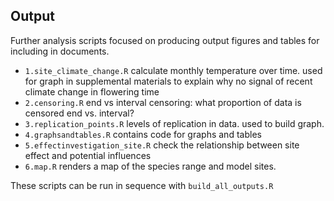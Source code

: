 ## Output

Further analysis scripts focused on producing output figures and tables for including in documents.

- `1.site_climate_change.R` calculate monthly temperature over time. used for graph in supplemental materials to explain why no signal of recent climate change in flowering time
- `2.censoring.R` end vs interval censoring: what proportion of data is censored end vs. interval?
- `3.replication_points.R` levels of replication in data. used to build graph.
- `4.graphsandtables.R` contains code for graphs and tables
- `5.effectinvestigation_site.R` check the relationship between site effect and potential influences
- `6.map.R` renders a map of the species range and model sites.

These scripts can be run in sequence with `build_all_outputs.R`
